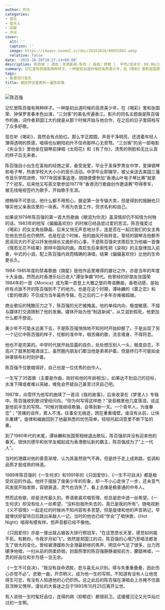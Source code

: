 ```yaml
---
author: 阿水
categories:
- 音乐
- 音乐人
- 品碟
- 评论
cover:
  alt: ''
  caption: ''
  image: https://images.soomal.cc/doc/20151028/00055802.webp
  relative: false
date: '2015-10-28T19:27:14+08:00'
description: 陈百强 | 源自：澎湃新闻-有戏 | 版权：转载 |  平均/总评分：08.96/206
summary: 记忆里陈百强有两种样子。一种是初出道时候的高贵美少年，在《喝彩》里和张国荣、钟保罗青春本色出演，“三剑客”的美名传遍香江。影片的同名主题曲是陈百强作的曲，词作者郑国江大约就是从那个时候开始与他合作，在之后的日子里搭档写了众多好歌……
tags:
- 香港流行音乐
title: 躺在怀旧里再听一遍陈百强
---
```


![陈百强](https://images.soomal.cc/doc/20151028/00055803.webp)





记忆里陈百强有两种样子。一种是初出道时候的高贵美少年，在《喝彩》里和张国荣、钟保罗青春本色出演，“三剑客”的美名传遍香江。影片的同名主题曲是陈百强作的曲，词作者郑国江大约就是从那个时候开始与他合作，在之后的日子里搭档写了众多好歌。

现在听《喝彩》，竟然会有点脸红。那么字正腔圆，声音干净明亮，还透着年轻人薄得透明的质感，唱得也似朝阳初升不信命那样心无旁骛。“三剑客”的另一部电影《失业生》里他坐在钢琴前弹唱《太阳花》和《有了你》，清秀的侧脸和无比认真的样子后无来者。



陈百强自小出生在富裕的经商之家，备受宠爱，毕业于圣保罗男女中学，爱弹钢琴和电子琴，热衷学校大大小小的音乐活动。中学毕业即辍学，被父亲送去美国三藩市音乐学院进修，1977年因家事返港，随随便便参加“香港山叶电子琴比赛”就拿了个冠军。后来他又写英文歌参加1977年“香港流行歌曲创作邀请赛”夺得季军，被无线电视签约为歌手，开始歌手生涯。

顺畅得不可思议。他什么都不用担心，据说第一张专辑大卖，但是得到的报酬也只够买他父亲表店里的一块表。不用为衣食工作，但求名利和自己。

如果说1979年陈百强的第一首大热歌曲《眼泪为你流》虽深情却仍不知情为何物的话，1983年的他写《偏偏喜欢你》的时候已经品尝过爱的苦涩。陈百强爱过《喝彩》的女主角翁静晶，后来又悄无声息地分手，连是否在一起过我们的女主角在他去世后也仍惘然。也是在这个时候，他的曲风开始转变。曾经的钢琴吉他都市民谣风大约不足以抒发他绵长又曲折的心事，于是陈百强央求周启生为他编一首像《情若无花不结果》那样中国风的曲。周启生后来索性把《梁祝》的主旋律加入前奏，中式的小调，配上陈百强内敛而精确的演唱，结果《偏偏喜欢你》比他的生命更长久。



1984-1985年度的禁毒歌曲《摘星》是他作品里难得的雄壮之作，亦是当年的年度十大金曲。然而此时香港乐坛已进入“谭张争霸”时代。他曾经的好朋友张国荣1984年的一首《Monica》成为第一首登上大雅之堂的粤语舞曲，香艳动感，是始终有点放不开的陈百强到不了的地方。也是在这个时期，谭咏麟的《雾之恋》和《爱的根源》不仅成为当年最热专辑，在之后的二十多年亦难被超越。

商业歌坛的残酷压力之下，陈百强的光芒被掩盖。他的单纯内向、极度敏感、不擅与媒体打交道限制了他的发展。媒体开始为他“制造新闻”，从艾滋到假死，他更加什么都不想说。

美少年不可能永远美下去，于是陈百强悄悄地不知何时开始抑郁了。于是出现了另一个记忆中陈百强的样子，忧郁的准中年，唱苦痛的歌，流言缠身，不得将息。

他也不是完美的。中学时代就开始显露的自负，处处想压别人一头，极度自恋，不高兴了就黑脸喝酒误工。虽然圈内朋友们都当他是弟弟护着，但是终归不可能如金钟罩铁布衫时刻护着。

陈百强不仅歌唱得好，自己也是一位优秀的创作人。

一生写了35首歌（主要是作曲，刚好和他的年龄相当）。如果达不到自己的目标，水准下降或者难以突破，难免会怀疑自己甚至讨厌自己吧。

1987年，向雪怀为他写的曲填了一首词《我的故事》，后来收录在《梦里人》专辑中。陈百强收到歌词曾经问向，“你为何写得这样绝？”录音棚里他几度落泪，说这是他前半生的写照。“时候对我继续欺骗，会等到新一天。一个青年人，为谁眷恋”；“苦痛的谣传，累人不浅。往事全无痕迹，困在重重墙壁。谁没有从前，让快乐重建”。旋律和编曲回到了他最熟悉的忧伤简单，轻轻托起词意里不断下坠的重。



到了1980年代的末尾，谭咏麟和张国荣相继退出歌坛，陈百强却并没有迎来他的春天。很快刘德华和张学友崛起成为香港歌坛新的霸主，陈百强成为了“上一代人”。

当时的港媒对他的善意渐增，认为其虽然锐气不再，但是终于走上成熟路，低调和品质才是成熟的味道。

1989年陈百强的《一生何求》和1991年的《只因爱你》、《一生不可自决》都是极受欢迎的作品。他终于摆脱了俊美少年的形象，却一不小心走快了一步，还未意气风发就开始发胖，容貌衰退，灵气也消失了，看上去像是极普通的中年人。

然而这些歌，却是流传最久的。粤语歌喜欢唱哲理，却总是悲中透一丝希望。《一生何求》却没有给人一丝希望，“没料到我所失去的，竟已是我的所有”。随电视剧《义不容情》一起走红的时候尚不知内容有多苦楚，但是旋律和他的声音熟记，早就埋伏好留待日后跳出来敲人一记。当时的他也已经“学会”了唱快歌，《Hot Night》唱得有模有样，但声音都已经不像他。

《只因爱你》亦是一推出就占据各大排行榜冠军，“在这悠悠长天里，感觉如何能不死。有赖你，令我岁月如飞”。依然是郑国江的词，陈百强的心境乃至唱法都发生了很大的变化。曾经被港媒称为全港最娇嗲的男声，明显中气足了很多，出力而硬净地唱，一扫从前的阴柔娇弱。封面照里的陈百强静静凝视前方，朦胧唏嘘，一贯的好品位和岁月感一览无余。

《一生不可自决》，“我没有自命洒脱，悲与喜无从识别。得与失重重叠叠，因此伤心亦觉不必”。悲歌一曲，开宗明义，成为他一生的写照。不知道有没有人让他觉得生可恋，有没有人知道他的心仍炽热。总之此后的陈百强在演唱会上亦掩不住面目浮肿又憔悴，漫长的大昏迷之后于1993年10月25日离开尘世。

有人说他一生时髦好品位，连得的病（抑郁症）都很前卫。这缓缓沉沦又光华灿烂过的一生啊。